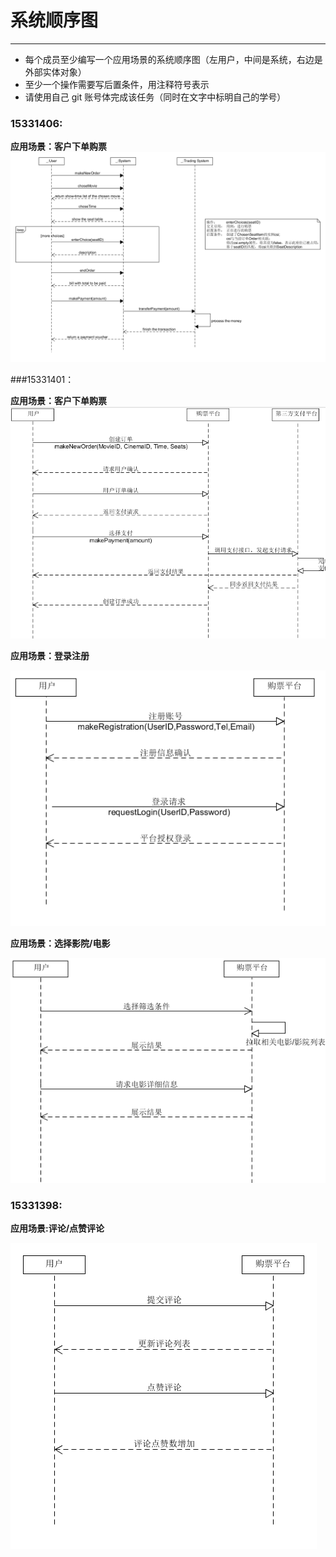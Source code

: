# 系统顺序图 
-----
* 每个成员至少编写一个应用场景的系统顺序图（左用户，中间是系统，右边是外部实体对象）
* 至少一个操作需要写后置条件，用注释符号表示
* 请使用自己 git 账号体完成该任务（同时在文字中标明自己的学号）

### 15331406:

**应用场景：客户下单购票**
![InesYim](./image/SSD/InesYim_buyTickets_SSD.png)



###15331401：

**应用场景：客户下单购票**
![](./image/SSD/15331401-ssd2-创建订单场景.PNG)

**应用场景：登录注册**

![susie](./image/SSD/15331401-ssd1-注册登录场景.PNG)

**应用场景：选择影院/电影**

![susie](./image/SSD/15331401-ssd3-选择电影or影院.PNG)

### 15331398:
**应用场景:评论/点赞评论**

![zmj](https://github.com/SoftwareSAD/Dashboard/blob/master/Inception/image/SSD/MengjieZhang_Comments_SSD.png)
